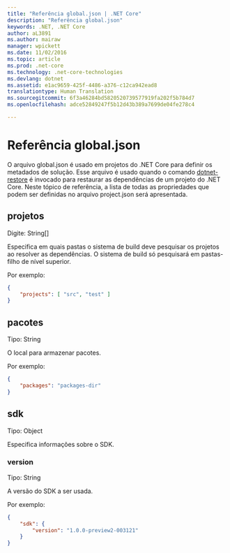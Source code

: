 ```yaml
---
title: "Referência global.json | .NET Core"
description: "Referência global.json"
keywords: .NET, .NET Core
author: aL3891
ms.author: mairaw
manager: wpickett
ms.date: 11/02/2016
ms.topic: article
ms.prod: .net-core
ms.technology: .net-core-technologies
ms.devlang: dotnet
ms.assetid: e1ac9659-425f-4486-a376-c12ca942ead8
translationtype: Human Translation
ms.sourcegitcommit: 6f3a46284bd5820520739577919fa202f5b784d7
ms.openlocfilehash: adce52849247f5b12d43b389a7699de04fe278c4

---
```


# <a name="globaljson-reference"></a>Referência global.json

O arquivo global.json é usado em projetos do .NET Core para definir os metadados de solução. Esse arquivo é usado quando o comando [dotnet-restore](dotnet-restore.md) é invocado para restaurar as dependências de um projeto do .NET Core.
Neste tópico de referência, a lista de todas as propriedades que podem ser definidas no arquivo project.json será apresentada.

## <a name="projects"></a>projetos
Digite: String[]

Especifica em quais pastas o sistema de build deve pesquisar os projetos ao resolver as dependências. O sistema de build só pesquisará em pastas-filho de nível superior.

Por exemplo:

```json
{
    "projects": [ "src", "test" ]
}
```

## <a name="packages"></a>pacotes
Tipo: String

O local para armazenar pacotes.

Por exemplo:
```json
{
    "packages": "packages-dir"
}
```

## <a name="sdk"></a>sdk
Tipo: Object

Especifica informações sobre o SDK.

### <a name="version"></a>version
Tipo: String

A versão do SDK a ser usada.

Por exemplo:

```json
{
    "sdk": {
        "version": "1.0.0-preview2-003121"
    }
}
```



<!--HONumber=Nov16_HO4-->


